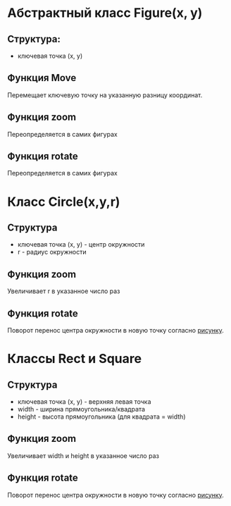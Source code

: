 # Абстрактный класс Figure(x, y)

## Структура:

+ ключевая точка (x, y)

## Функция Move

Перемещает ключевую точку на указанную разницу координат.

## Функция zoom

Переопределяется в самих фигурах

## Функция rotate

Переопределяется в самих фигурах

# Класс Circle(x,y,r)

## Структура

+ ключевая точка (x, y) - центр окружности
+ r - радиус окружности

## Функция zoom

Увеличивает r в указанное число раз

## Функция rotate

Поворот перенос центра окружности в новую точку согласно [рисунку](rotate.png).

# Классы Rect и Square

## Структура

+ ключевая точка (x, y) - верхняя левая точка
+ width - ширина прямоугольника/квадрата
+ height - высота прямоугольника (для квадрата = width)

## Функция zoom

Увеличивает width и height в указанное число раз

## Функция rotate

Поворот перенос центра окружности в новую точку согласно [рисунку](rotate.png).

